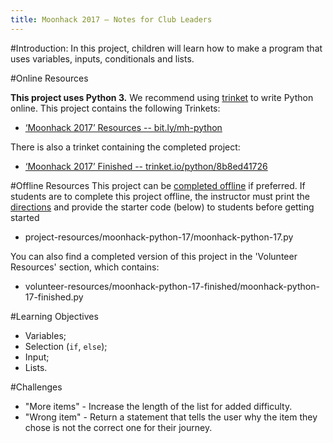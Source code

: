 ```yaml
---
title: Moonhack 2017 — Notes for Club Leaders
---
```


#Introduction:
In this project, children will learn how to make a program that uses variables, inputs, conditionals and lists.

#Online Resources

__This project uses Python 3.__ We recommend using [trinket](https://trinket.io/) to write Python online. This project contains the following Trinkets:

+ [‘Moonhack 2017’ Resources -- bit.ly/mh-python](http://bit.ly/mh-python)

There is also a trinket containing the completed project:

+ [‘Moonhack 2017’ Finished -- trinket.io/python/8b8ed41726](https://trinket.io/python/8b8ed41726)

#Offline Resources
This project can be [completed offline](https://www.codeclubprojects.org/en-GB/resources/python-working-offline/) if preferred. If students are to complete this project offline, the instructor must print the [directions](moonhackPython.md) and provide the starter code (below) to students before getting started

+ project-resources/moonhack-python-17/moonhack-python-17.py


You can also find a completed version of this project in the 'Volunteer Resources' section, which contains:

+ volunteer-resources/moonhack-python-17-finished/moonhack-python-17-finished.py

#Learning Objectives
+ Variables;
+ Selection (`if`, `else`);
+ Input;
+ Lists.

#Challenges
+ "More items" - Increase the length of the list for added difficulty.
+ "Wrong item" - Return a statement that tells the user why the item they chose is not the correct one for their journey.
